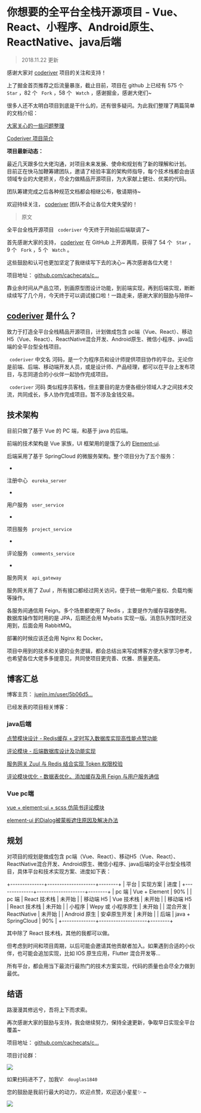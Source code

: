 # 你想要的全平台全栈开源项目 - Vue、React、小程序、Android原生、ReactNative、java后端 #

> 
> 
> 
> 2018.11.22 更新
> 
> 

感谢大家对 [coderiver]( https://link.juejin.im?target=https%3A%2F%2Fgithub.com%2Fcachecats%2Fcoderiver ) 项目的关注和支持！

上了掘金首页推荐之后流量暴涨，截止目前，项目在 github 上已经有 575 个 ` Star` ，82 个 ` Fork` ，58 个 ` Watch` ，感谢掘金，感谢大佬们~

很多人还不太明白项目到底是干什么的，还有很多疑问。为此我们整理了两篇简单的文档介绍：

[大家关心的一些问题整理]( https://link.juejin.im?target=https%3A%2F%2Fshimo.im%2Fdocs%2F7UrBDsLgd8AGeZk4 )

[Coderiver 项目简介]( https://link.juejin.im?target=https%3A%2F%2Fshimo.im%2Fdocs%2FMDxvwTXPoK0WiSyL )

**项目最新动态：**

最近几天跟多位大佬沟通，对项目未来发展、使命和规划有了新的理解和计划。 目前正在快马加鞭筹建团队，邀请了经验丰富的架构师指导，每个技术栈都会由该领域专业的大佬把关，尽全力做精品开源项目，为大家献上健壮、优美的代码。

团队筹建完成之后各种规范文档都会相继公布，敬请期待~

欢迎持续关注， [coderiver]( https://link.juejin.im?target=https%3A%2F%2Fgithub.com%2Fcachecats%2Fcoderiver ) 团队不会让各位大佬失望的！

> 
> 
> 
> 原文
> 
> 

全平台全栈开源项目 ` coderiver` 今天终于开始前后端联调了~

首先感谢大家的支持， [coderiver]( https://link.juejin.im?target=https%3A%2F%2Fgithub.com%2Fcachecats%2Fcoderiver ) 在 GitHub 上开源两周，获得了 54 个 ` Star` ，9 个 ` Fork` ，5 个 ` Watch` 。

这些鼓励和认可也更加坚定了我继续写下去的决心~ 再次感谢各位大佬！

项目地址： [github.com/cachecats/c…]( https://link.juejin.im?target=https%3A%2F%2Fgithub.com%2Fcachecats%2Fcoderiver )

靠业余时间从产品立项，到画原型图设计功能，到前端实现，再到后端实现，断断续续写了几个月，今天终于可以调试接口啦！一路走来，感谢大家的鼓励与陪伴~

## [coderiver]( https://link.juejin.im?target=https%3A%2F%2Fgithub.com%2Fcachecats%2Fcoderiver ) 是什么？ ##

致力于打造全平台全栈精品开源项目，计划做成包含 pc端（Vue、React）、移动H5（Vue、React）、ReactNative混合开发、Android原生、微信小程序、java后端的全平台型全栈项目。

` coderiver` 中文名 河码，是一个为程序员和设计师提供项目协作的平台。无论你是前端、后端、移动端开发人员，或是设计师、产品经理，都可以在平台上发布项目，与志同道合的小伙伴一起协作完成项目。

` coderiver` 河码 类似程序员客栈，但主要目的是方便各细分领域人才之间技术交流，共同成长，多人协作完成项目。暂不涉及金钱交易。

## 技术架构 ##

目前只做了基于 Vue 的 PC 端，和基于 java 的后端。

前端的技术架构是 Vue 家族，UI 框架用的是饿了么的 [Element-ui]( https://link.juejin.im?target=http%3A%2F%2Felement-cn.eleme.io%2F%23%2Fzh-CN ).

后端采用了基于 SpringCloud 的微服务架构。整个项目分为了五个服务：

* 

注册中心 ` eureka_server`

* 

用户服务 ` user_service`

* 

项目服务 ` project_service`

* 

评论服务 ` comments_service`

* 

服务网关 ` api_gateway`

服务网关用了 Zuul ，所有接口都经过网关访问，便于统一做用户鉴权、负载均衡等操作。

各服务间通信用 Feign。多个场景都使用了 Redis ，主要是作为缓存容器使用。数据库操作暂时用的是 JPA，后期还会用 Mybatis 实现一版。消息队列暂时还没用到，后面会用 RabbitMQ。

部署的时候应该还会用 Nginx 和 Docker。

项目中用到的技术和关键的业务逻辑，都会总结出来写成博客方便大家学习参考，也希望各位大佬多多提意见，共同使项目更完善、优雅、质量更高。

## 博客汇总 ##

博客主页： [juejin.im/user/5b06d5…]( https://juejin.im/user/5b06d578f265da0de02f3b0c/posts )

已经发表的项目相关博客：

### java后端 ###

[点赞模块设计 - Redis缓存 + 定时写入数据库实现高性能点赞功能]( https://juejin.im/post/5bdc257e6fb9a049ba410098 )

[评论模块 - 后端数据库设计及功能实现]( https://juejin.im/post/5be2c213e51d453dfe02d406 )

[服务网关 Zuul 与 Redis 结合实现 Token 权限校验]( https://juejin.im/post/5bec39206fb9a049e062e4a0 )

[评论模块优化 - 数据表优化、添加缓存及用 Feign 与用户服务通信]( https://juejin.im/post/5beea202e51d451f5b54cdc4 )

### Vue pc端 ###

[vue + element-ui + scss 仿简书评论模块]( https://juejin.im/post/5b41fb58f265da0f6d72b917 )

[element-ui 的Dialog被蒙板遮住原因及解决办法]( https://juejin.im/post/5b3ec5b2f265da0f96286b4f )

## 规划 ##

对项目的规划是做成包含 pc端（Vue、React）、移动H5（Vue、React）、ReactNative混合开发、Android原生、微信小程序、java后端的全平台型全栈项目，具体平台和技术实现方案、进度如下表：

+--------------+--------------------+--------+
|     平台     |      实现方案      |  进度  |
+--------------+--------------------+--------+
| pc 端        | Vue + Element      | 90%    |
| pc 端        | React 技术栈       | 未开始 |
| 移动端 H5    | Vue 技术栈         | 未开始 |
| 移动端 H5    | React 技术栈       | 未开始 |
| 小程序       | Wepy 或 小程序原生 | 未开始 |
| 混合开发     | ReactNative        | 未开始 |
| Android 原生 | 安卓原生开发       | 未开始 |
| 后端         | java + SpringCloud | 90%    |
+--------------+--------------------+--------+

其中除了 React 技术栈，其他的我都可以做。

但考虑到时间和项目周期，以后可能会邀请其他贡献者加入。如果遇到合适的小伙伴，也可能会追加实现，比如 IOS 原生应用，Flutter 混合开发等…

所有平台，都会用当下最流行最热门的技术方案实现，代码的质量也会尽全力做到最优。

## 结语 ##

路漫漫其修远兮，吾将上下而求索。

再次感谢大家的鼓励与支持，我会继续努力，保持全速更新，争取早日实现全平台覆盖~

项目地址： [github.com/cachecats/c…]( https://link.juejin.im?target=https%3A%2F%2Fgithub.com%2Fcachecats%2Fcoderiver )

项目讨论群：

![](https://user-gold-cdn.xitu.io/2018/11/21/16733f11a4161a75?imageView2/0/w/1280/h/960/ignore-error/1)

如果扫码进不了，加我V: ` douglas1840`

您的鼓励是我前行最大的动力，欢迎点赞，欢迎送小星星✨ ~

![](https://user-gold-cdn.xitu.io/2018/11/19/1672b2d031e9fc9a?imageslim)